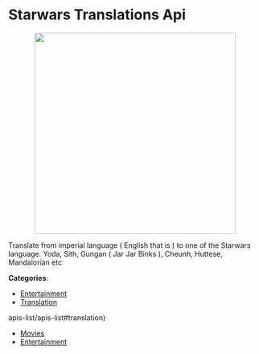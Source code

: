 # Starwars Translations Api
<p align="center">
    <img width="400" src="https://raw.githubusercontent.com/apis-list/apis-list/apis/starwars-translations-api/logo_256x256.png" />
</p>

Translate from imperial language ( English that is ) to one of the Starwars language. Yoda, Sith, Gungan ( Jar Jar Binks ), Cheunh, Huttese, Mandalorian etc



**Categories**:
- [Entertainment](https://github.com/apis-list/apis-list#entertainment)
- [Translation](https://github.com/apis-list/apis-list#translation)



apis-list/apis-list#translation)
- [Movies](https://github.com/apis-list/apis-list#movies)
- [Entertainment](https://github.com/apis-list/apis-list#entertainment)



